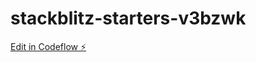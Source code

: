 # stackblitz-starters-v3bzwk

[Edit in Codeflow ⚡️](https://stackblitz.com/~/github.com/subodh1711/stackblitz-starters-v3bzwk)